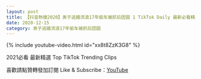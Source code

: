 ```yaml
---
layout: post
title: 【抖音熱搜2020】男子逃婚流浪17年偷车被抓后团圆 1 TikTok Daily 最新必看精選合集2020 12 15
date: 2020-12-15
category: 男子逃婚流浪17年偷车被抓后团圆
---
```


{% include youtube-video.html id="xx8t8ZzK3G8" %}

2021必看 最新精選 Top TikTok Trending Clips

喜歡請點贊轉發加訂閱 Like & Subscribe：[YouTube](https://www.youtube.com/channel/UCAoR7VcanIPd04uEq_GIylA/videos)

